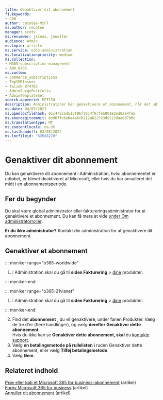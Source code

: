 ```yaml
---
title: Genaktiver dit abonnement
f1.keywords:
- CSH
author: cmcatee-MSFT
ms.author: cmcatee
manager: scotv
ms.reviewer: jkinma, jmueller
audience: Admin
ms.topic: article
ms.service: o365-administration
ms.localizationpriority: medium
ms.collection:
- M365-subscription-management
- Adm_O365
ms.custom:
- commerce_subscriptions
- TopSMBIssues
- fwlink 874703
- AdminSurgePortfolio
- AdminTemplateSet
search.appverid: MET150
description: Administratorer kan genaktivere et abonnement, når det udløber, er deaktiveret eller annulleret, eller hvis du har annulleret det midt i en abonnementsperiode.
ms.date: 04/07/2021
ms.openlocfilehash: 05c472cad513f96f39c4f9cfeb90182ed02a4fe5
ms.sourcegitcommit: bdd6ffc6ebe4e6cb212ab22793d9513dae6d798c
ms.translationtype: MT
ms.contentlocale: da-DK
ms.lasthandoff: 03/08/2022
ms.locfileid: "63588270"
---
```

# <a name="reactivate-your-subscription"></a>Genaktiver dit abonnement

Du kan genaktivere dit abonnement i Administration, hvis: abonnementet er udløbet, er blevet deaktiveret af Microsoft, eller hvis du har annulleret det midt i en abonnementsperiode.
  
## <a name="before-you-begin"></a>Før du begynder

Du skal være global administrator eller faktureringsadministrator for at genaktivere et abonnement. Du kan få mere at vide [under Om administratorroller](../../admin/add-users/about-admin-roles.md).

**Er du ikke administrator?** Kontakt din administration for at genaktivere dit abonnement.

## <a name="reactivate-a-subscription"></a>Genaktiver et abonnement

::: moniker range="o365-worldwide"

1. I Administration skal du gå til **siden Fakturering** \> <a href="https://go.microsoft.com/fwlink/p/?linkid=842054" target="_blank">dine</a> produkter.

::: moniker-end

::: moniker range="o365-21vianet"

1. I Administration skal du gå til **siden Fakturering** \> <a href="https://go.microsoft.com/fwlink/p/?linkid=850626" target="_blank">dine</a> produkter.

::: moniker-end

2. Find det **abonnement** , du vil genaktivere, under fanen Produkter. Vælg de tre d'er (flere handlinger), og vælg **derefter Genaktiver dette abonnement**.\
    Hvis du ikke kan se **Genaktiver dette abonnement, skal** du [kontakte support](../../admin/get-help-support.md).
3. Vælg **en betalingsmetode på rullelisten** i ruden Genaktiver dette abonnement, eller vælg **Tilføj betalingsmetode**.
4. Vælg **Gem**.

## <a name="related-content"></a>Relateret indhold

[Prøv eller køb et Microsoft 365 for business-abonnement](../try-or-buy-microsoft-365.md) (artikel)\
[Forny Microsoft 365 for business](renew-your-subscription.md) (artikel)\
[Annuller dit abonnement](cancel-your-subscription.md) (artikel)

